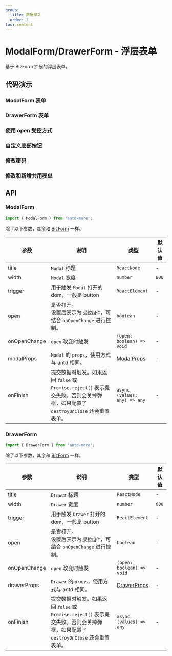 ```yaml
---
group:
  title: 数据录入
  order: 2
toc: content
---
```


# ModalForm/DrawerForm - 浮层表单

基于 BizForm 扩展的浮层表单。

## 代码演示

### ModalForm 表单

<code src="../../src/biz-form/demos/modal-form-1.tsx"></code>

### DrawerForm 表单

<code src="../../src/biz-form/demos/drawer-form-1.tsx"></code>

### 使用 open 受控方式

<code src="../../src/biz-form/demos/modal-form-2.tsx"></code>

### 自定义底部按钮

<code src="../../src/biz-form/demos/modal-form-3.tsx"></code>

### 修改密码

<code src="../../src/biz-form/demos/modal-form-4.tsx"></code>

### 修改和新增共用表单

<code src="../../src/biz-form/demos/modal-form-5.tsx"></code>

## API

### ModalForm

```typescript
import { ModalForm } from 'antd-more';
```

除了以下参数，其余和 [BizForm](/components/biz-form) 一样。

| 参数 | 说明 | 类型 | 默认值 |
| --- | --- | --- | --- |
| title | `Modal` 标题 | `ReactNode` | - |
| width | `Modal` 宽度 | `number` | `600` |
| trigger | 用于触发 `Modal` 打开的 dom，一般是 button | `ReactElement` | - |
| open | 是否打开。<br/>设置后表示为 `受控组件`，可结合 `onOpenChange` 进行控制。 | `boolean` | - |
| onOpenChange | `open` 改变时触发 | `(open: boolean) => void` | - |
| modalProps | `Modal` 的 `props`，使用方式与 antd 相同。 | [ModalProps](https://ant.design/components/modal-cn/#API) | - |
| onFinish | 提交数据时触发。如果返回 `false` 或 `Promise.reject()` 表示提交失败。否则会关掉弹框，如果配置了 `destroyOnClose` 还会重置表单。 | `async (values: any) => any` | - |

### DrawerForm

```typescript
import { DrawerForm } from 'antd-more';
```

除了以下参数，其余和 [BizForm](/components/biz-form) 一样。

| 参数 | 说明 | 类型 | 默认值 |
| --- | --- | --- | --- |
| title | `Drawer` 标题 | `ReactNode` | - |
| width | `Drawer` 宽度 | `number` | `600` |
| trigger | 用于触发 `Drawer` 打开的 dom，一般是 button | `ReactElement` | - |
| open | 是否打开。<br/>设置后表示为 `受控组件`，可结合 `onOpenChange` 进行控制。 | `boolean` | - |
| onOpenChange | `open` 改变时触发 | `(open: boolean) => void` | - |
| drawerProps | `Drawer` 的 `props`，使用方式与 antd 相同。 | [DrawerProps](https://ant.design/components/drawer-cn/#API) | - |
| onFinish | 提交数据时触发。如果返回 `false` 或 `Promise.reject()` 表示提交失败。否则会关掉弹框，如果配置了 `destroyOnClose` 还会重置表单。 | `async (values) => any` | - |
